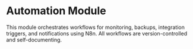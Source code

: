# Automation Module

This module orchestrates workflows for monitoring, backups, integration triggers, and notifications using N8n. All workflows are version-controlled and self-documenting.